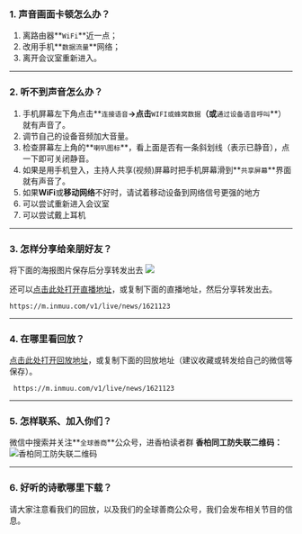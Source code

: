 ### **1. 声音画面卡顿怎么办？**
1. 离路由器**`WiFi`**近一点；
2. 改用手机**`数据流量`**网络；
3. 离开会议室重新进入。

---

### **2. 听不到声音怎么办？**
1. 手机屏幕左下角点击**`连接语音`**→点击**`WIFI或蜂窝数据`**（或**`通过设备语音呼叫`**）就有声音了。
2. 调节自己的设备音频加大音量。
3. 检查屏幕左上角的**`喇叭图标`**，看上面是否有一条斜划线（表示已静音），点一下即可关闭静音。
3. 如果是用手机登入，主持人共享(视频)屏幕时把手机屏幕滑到**``共享屏幕``**界面就有声音了。
4. 如果**WiFi**或**移动网络**不好时，请试着移动设备到网络信号更强的地方
5. 可以尝试重新进入会议室
6. 可以尝试戴上耳机

---
### **3. 怎样分享给亲朋好友？**
将下面的海报图片保存后<i class="icon-share"></i>分享转发出去
![](https://pic.imgdb.cn/item/620069f42ab3f51d9164cea4.jpg)

还可以[点击此处打开直播地址](https://m.inmuu.com/v1/live/news/1621123)，或复制下面的直播地址，然后<i class="icon-share"></i>分享转发出去。

    https://m.inmuu.com/v1/live/news/1621123

---

### **4. 在哪里看回放？**
[点击此处打开回放地址](https://m.inmuu.com/v1/live/news/1621123)，或复制下面的回放地址（建议收藏或<i class="icon-share"></i>转发给自己的微信等保存）。
  
     https://m.inmuu.com/v1/live/news/1621123
 
---

### **5. 怎样联系、加入你们？**

微信中搜索并关注**`全球善商`**公众号，进香柏读者群
**香柏同工防失联二维码：**
![香柏同工防失联二维码](https://pic.imgdb.cn/item/61c461672ab3f51d91a43a0c.jpg)

---

### **6. 好听的诗歌哪里下载？**

请大家注意看我们的回放，以及我们的全球善商公众号，我们会发布相关节目的信息。
